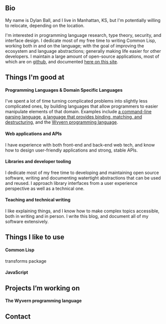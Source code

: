 ## Bio

My name is Dylan Ball, and I live in Manhattan, KS, but I'm potentially willing to relocate, depending on the location.

I'm interested in programming language research, type theory, security, and interface design.
I dedicate most of my free time to writing Common Lisp, working both in and on the language;
with the goal of improving the ecosystem and language abstractions; generally making life easier for other developers.
I maintain a large amount of open-source applications,
most of which are on [github](https://github.com/arathnim/),
and documented [here on this site](#/projects/).

## Things I'm good at

#### Programming Languages & Domain Specific Languages

I've spent a lot of time turning complicated problems into slightly less complicated ones,
by building languages that allow programmers to easier manipulate elements of that domain.
Examples include [a command-line parsing language](#),
[a language that provides binding, matching, and destructuring](#),
and the [Wvyern programming language](#).

#### Web applications and APIs

I have experience with both front-end and back-end web tech, and know how to design user-friendly applications and strong, stable APIs.

#### Libraries and developer tooling

I dedicate most of my free time to developing and maintaining open source software,
writing and documenting watertight abstractions that can be used and reused.
I approach library interfaces from a user experience perspective as well as a technical one.

#### Teaching and technical writing

I like explaining things, and I know how to make complex topics accessible,
both in writing and in person. I write this blog, and document all of my software extensively.

## Things I like to use

#### Common Lisp

transforms package

#### JavaScript

## Projects I’m working on

#### The Wyvern programming language

## Contact

